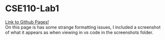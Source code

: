 # CSE110-Lab1
[Link to Github Pages!](https://liamgolly.github.io/CSE110-Lab1/) <br>
On this page is has some strange formatting issues, I included a screenshot of what it appears as when viewing in vs code in the screenshots folder.
